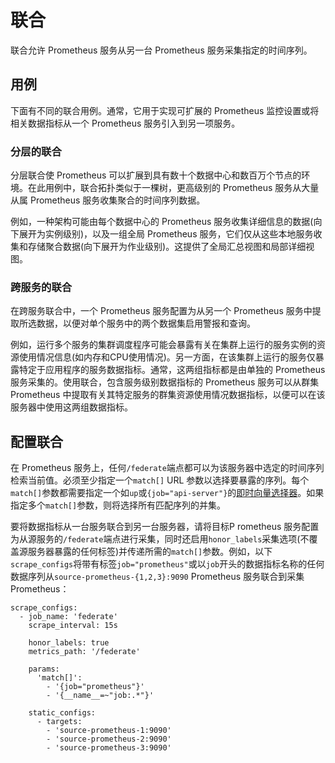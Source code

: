 # 联合

联合允许 Prometheus 服务从另一台 Prometheus 服务采集指定的时间序列。

## 用例 <a href="#use-cases" id="use-cases"></a>

下面有不同的联合用例。通常，它用于实现可扩展的 Prometheus 监控设置或将相关数据指标从一个 Prometheus 服务引入到另一项服务。

### 分层的联合 <a href="#hierarchical-federation" id="hierarchical-federation"></a>

分层联合使 Prometheus 可以扩展到具有数十个数据中心和数百万个节点的环境。在此用例中，联合拓扑类似于一棵树，更高级别的 Prometheus 服务从大量从属 Prometheus 服务收集聚合的时间序列数据。

例如，一种架构可能由每个数据中心的 Prometheus 服务收集详细信息的数据(向下展开为实例级别)，以及一组全局 Prometheus 服务，它们仅从这些本地服务收集和存储聚合数据(向下展开为作业级别)。这提供了全局汇总视图和局部详细视图。

### 跨服务的联合 <a href="#cross-service-federation" id="cross-service-federation"></a>

在跨服务联合中，一个 Prometheus 服务配置为从另一个 Prometheus 服务中提取所选数据，以便对单个服务中的两个数据集启用警报和查询。

例如，运行多个服务的集群调度程序可能会暴露有关在集群上运行的服务实例的资源使用情况信息(如内存和CPU使用情况)。另一方面，在该集群上运行的服务仅暴露特定于应用程序的服务数据指标。通常，这两组指标都是由单独的 Prometheus 服务采集的。使用联合，包含服务级别数据指标的 Prometheus 服务可以从群集 Prometheus 中提取有关其特定服务的群集资源使用情况数据指标，以便可以在该服务器中使用这两组数据指标。

## 配置联合 <a href="#configuring-federation" id="configuring-federation"></a>

在 Prometheus 服务上，任何`/federate`端点都可以为该服务器中选定的时间序列检索当前值。必须至少指定一个`match[]` URL 参数以选择要暴露的序列。每个`match[]`参数都需要指定一个如`up`或`{job="api-server"}`的[即时向量选择器](querying/basics.md#instant-vector-selectors)。如果指定多个`match[]`参数，则将选择所有匹配序列的并集。

要将数据指标从一台服务联合到另一台服务器，请将目标P rometheus 服务配置为从源服务的`/federate`端点进行采集，同时还启用`honor_labels`采集选项(不覆盖源服务器暴露的任何标签)并传递所需的`match[]`参数。例如，以下`scrape_configs`将带有标签`job="prometheus"`或以`job`开头的数据指标名称的任何数据序列从`source-prometheus-{1,2,3}:9090` Prometheus 服务联合到采集 Prometheus：

```
scrape_configs:
  - job_name: 'federate'
    scrape_interval: 15s

    honor_labels: true
    metrics_path: '/federate'

    params:
      'match[]':
        - '{job="prometheus"}'
        - '{__name__=~"job:.*"}'

    static_configs:
      - targets:
        - 'source-prometheus-1:9090'
        - 'source-prometheus-2:9090'
        - 'source-prometheus-3:9090'
```

